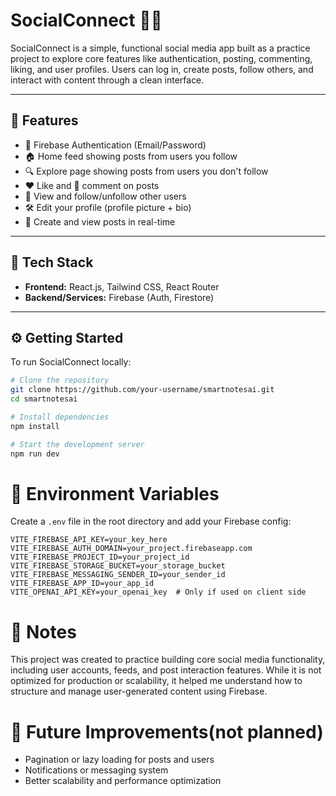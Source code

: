 # SocialConnect 🤝📸

SocialConnect is a simple, functional social media app built as a practice project to explore core features like authentication, posting, commenting, liking, and user profiles. Users can log in, create posts, follow others, and interact with content through a clean interface.

---

## 🚀 Features

- 🔐 Firebase Authentication (Email/Password)
- 🏠 Home feed showing posts from users you follow
- 🔍 Explore page showing posts from users you don't follow
- ❤️ Like and 💬 comment on posts
- 👤 View and follow/unfollow other users
- 🛠️ Edit your profile (profile picture + bio)
- 📝 Create and view posts in real-time

---

## 🧰 Tech Stack

- **Frontend:** React.js, Tailwind CSS, React Router
- **Backend/Services:** Firebase (Auth, Firestore)

---

## ⚙️ Getting Started

To run SocialConnect locally:

```bash
# Clone the repository
git clone https://github.com/your-username/smartnotesai.git
cd smartnotesai

# Install dependencies
npm install

# Start the development server
npm run dev
```

# 🔑 Environment Variables
Create a `.env` file in the root directory and add your Firebase config:

```env
VITE_FIREBASE_API_KEY=your_key_here
VITE_FIREBASE_AUTH_DOMAIN=your_project.firebaseapp.com
VITE_FIREBASE_PROJECT_ID=your_project_id
VITE_FIREBASE_STORAGE_BUCKET=your_storage_bucket
VITE_FIREBASE_MESSAGING_SENDER_ID=your_sender_id
VITE_FIREBASE_APP_ID=your_app_id
VITE_OPENAI_API_KEY=your_openai_key  # Only if used on client side
```

# 📝 Notes
This project was created to practice building core social media functionality, including user accounts, feeds, and post interaction features. While it is not optimized for production or scalability, it helped me understand how to structure and manage user-generated content using Firebase.

# 📌 Future Improvements(not planned)
- Pagination or lazy loading for posts and users
- Notifications or messaging system
- Better scalability and performance optimization
